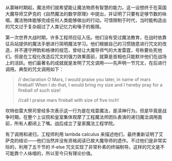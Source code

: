 从蒙昧时期起，魔法师们就希望能让魔法物质有智慧的能力。这一设想终于在英国大魔导师艾萨克的《自然魔法的数学原理》中提出，并证明了只要有足够节数的咏唱，魔法物体能够完成任何人类能够做出的行动。可惜限制于时代，当时能构造出的咒文过于复杂超过了人类记忆力和嗓子的极限。

第一次世界大战时期，许多工程师应征入伍。他们没有受过魔法教育，在战时依靠征兵站提供的魔法手册进行简明魔法学习。他们根据自己的习惯随意进行咒文的改造，并不遵守押韵和格律的规范，曾经让大魔导师气的大发雷霆，号称要处死他们。但是在工程化改造后咒文的强力效果面前，就算是首相也只能默许他们在战场上的活跃。他们最著名的成就就是发明了咒文调用——先声明一节咒文，在后进行调用。典型的咒文调用如下：

>    // declaration
>    O Mars, I would praise you later, in name of mars fireball!
>    When I do that, I would bring my size
>    and I hereby pray for a fireball of such size!
>
>    //call
>    I praise mars fireball with size of five inch!

坎特伯雷大祭司曾经多次表示这一行为是在戏耍魔法，是渎神行为。但是毕竟是战争时期。在整个上议院和皇室集体观摩了工程魔法师团队表演的递归魔法调用面前，所有人都闭上了嘴。战后成立了皇家魔法工程学院。

有了调用和递归，工程师利用 lambda calculus 来描述他们，最终重新证明了艾萨克的结论——他们当然并没有资格阅读已故大魔导师的遗作。不过他们是非常实际的，利用了五千节的 if-else 咒文实现了非常朴素的终端制导。这样的咒文是不可能靠个人咏唱的，所以至今只有理论价值。

